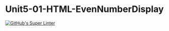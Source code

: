 # Unit5-01-HTML-EvenNumberDisplay
[![GitHub's Super Linter](https://github.com/ICS2O-Programming-Kaitlin-G/Unit5-01-HTML-EvenNumberDisplay/actions/workflows/main.yml/badge.svg)](https://github.com/ICS2O-Programming-Kaitlin-G/Unit5-01-HTML-EvenNumberDisplay/actions)